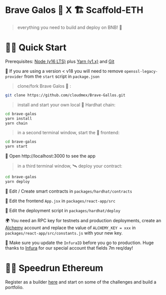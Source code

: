 # Brave Galos 🐔  X  🏗 Scaffold-ETH

> everything you need to build and deploy on BNB! 🚀

# 🏄‍♂️ Quick Start

Prerequisites: [Node (v16 LTS)](https://nodejs.org/en/download/) plus [Yarn (v1.x)](https://classic.yarnpkg.com/en/docs/install/) and [Git](https://git-scm.com/downloads)

🚨 If you are using a version < v18 you will need to remove `openssl-legacy-provider` from the `start` script in `package.json`

> clone/fork Brave Galos 🐔 :

```bash
git clone https://github.com/cloudmex/Brave-Gallos.git
```

> install and start your own local 👷‍ Hardhat chain:

```bash
cd brave-galos 
yarn install
yarn chain
```

> in a second terminal window, start the 📱 frontend:

```bash
cd brave-galos 
yarn start
```
📱 Open http://localhost:3000 to see the app

> in a third terminal window, 🛰 deploy your contract:

```bash
cd brave-galos 
yarn deploy
```

🔏 Edit / Create smart contracts  in `packages/hardhat/contracts`

📝 Edit the frontend `App.jsx` in `packages/react-app/src`

💼 Edit the deployment script in `packages/hardhat/deploy`

🌍 You need an RPC key for testnets and production deployments, create an [Alchemy](https://www.alchemy.com/) account and replace the value of `ALCHEMY_KEY = xxx` in `packages/react-app/src/constants.js` with your new key.

📣 Make sure you update the `InfuraID` before you go to production. Huge thanks to [Infura](https://infura.io/) for our special account that fields 7m req/day!

# 🏃💨 Speedrun Ethereum
Register as a builder [here](https://speedrunethereum.com) and start on some of the challenges and build a portfolio.
